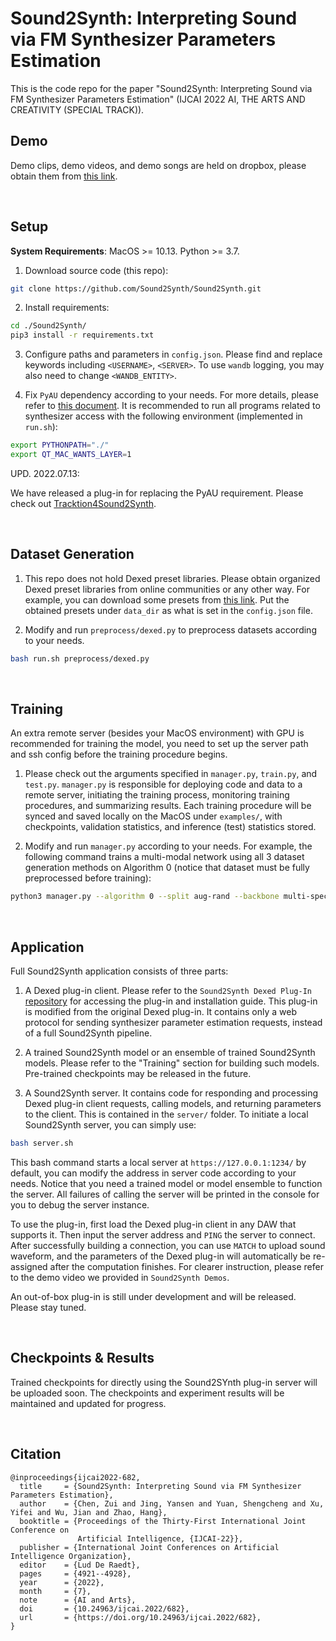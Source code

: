 # Sound2Synth: Interpreting Sound via FM Synthesizer Parameters Estimation

This is the code repo for the paper "Sound2Synth: Interpreting Sound via FM Synthesizer Parameters Estimation" (IJCAI 2022 AI, THE ARTS AND CREATIVITY (SPECIAL TRACK)).

## Demo

Demo clips, demo videos, and demo songs are held on dropbox, please obtain them from [this link](https://www.dropbox.com/sh/fs9fu0y6iw45u90/AACfievRzwBMoOmGU4zLxxDYa?dl=0).

<br/>

## Setup

**System Requirements**: MacOS >= 10.13. Python >= 3.7.

1. Download source code (this repo):
```bash
git clone https://github.com/Sound2Synth/Sound2Synth.git
```

2. Install requirements:
```bash
cd ./Sound2Synth/
pip3 install -r requirements.txt
```

3. Configure paths and parameters in `config.json`. Please find and replace keywords including `<USERNAME>`, `<SERVER>`. To use `wandb` logging, you may also need to change `<WANDB_ENTITY>`.

4. Fix `PyAU` dependency according to your needs. For more details, please refer to [this document](./PyAU/README.txt). It is recommended to run all programs related to synthesizer access with the following environment (implemented in `run.sh`):
```bash
export PYTHONPATH="./"
export QT_MAC_WANTS_LAYER=1
```

UPD. 2022.07.13:

We have released a plug-in for replacing the PyAU requirement. Please check out [Tracktion4Sound2Synth](https://github.com/Sound2Synth/Tracktion4Sound2Synth).

<br/>

## Dataset Generation

1. This repo does not hold Dexed preset libraries. Please obtain organized Dexed preset libraries from online communities or any other way. For example, you can download some presets from [this link](https://www.audiopluginguy.com/free-dexed-plus-tonnes-patches/). Put the obtained presets under `data_dir` as what is set in the `config.json` file.

2. Modify and run `preprocess/dexed.py` to preprocess datasets according to your needs.
```bash
bash run.sh preprocess/dexed.py
```

<br/>

## Training

An extra remote server (besides your MacOS environment) with GPU is recommended for training the model, you need to set up the server path and ssh config before the training procedure begins.

1. Please check out the arguments specified in `manager.py`, `train.py`, and `test.py`. `manager.py` is responsible for deploying code and data to a remote server, initiating the training process, monitoring training procedures, and summarizing results. Each training procedure will be synced and saved locally on the MacOS under `examples/`, with checkpoints, validation statistics, and inference (test) statistics stored.

2. Modify and run `manager.py` according to your needs. For example, the following command trains a multi-modal network using all 3 dataset generation methods on Algorithm $0$ (notice that dataset must be fully preprocessed before training):
```bash
python3 manager.py --algorithm 0 --split aug-rand --backbone multi-spec --add-to-ensemble --classifier parameter --back-sync --clear --cuda <YOUR_CUDA_DEVICES>
```

<br/>

## Application

Full Sound2Synth application consists of three parts:

1. A Dexed plug-in client. Please refer to the `Sound2Synth Dexed Plug-In` [repository](https://github.com/Sound2Synth/Sound2Synth-Plug-Ins/) for accessing the plug-in and installation guide. This plug-in is modified from the original Dexed plug-in. It contains only a web protocol for sending synthesizer parameter estimation requests, instead of a full Sound2Synth pipeline.

2. A trained Sound2Synth model or an ensemble of trained Sound2Synth models. Please refer to the "Training" section for building such models. Pre-trained checkpoints may be released in the future.

3. A Sound2Synth server. It contains code for responding and processing Dexed plug-in client requests, calling models, and returning parameters to the client. This is contained in the `server/` folder. To initiate a local Sound2Synth server, you can simply use:
```bash
bash server.sh
```

This bash command starts a local server at `https://127.0.0.1:1234/` by default, you can modify the address in server code according to your needs. Notice that you need a trained model or model ensemble to function the server. All failures of calling the server will be printed in the console for you to debug the server instance.

To use the plug-in, first load the Dexed plug-in client in any DAW that supports it. Then input the server address and `PING` the server to connect. After successfully building a connection, you can use `MATCH` to upload sound waveform, and the parameters of the Dexed plug-in will automatically be re-assigned after the computation finishes. For clearer instruction, please refer to the demo video we provided in `Sound2Synth Demos`.

An out-of-box plug-in is still under development and will be released. Please stay tuned.

<br/>

## Checkpoints & Results

Trained checkpoints for directly using the Sound2SYnth plug-in server will be uploaded soon. The checkpoints and experiment results will be maintained and updated for progress.

<br/>

## Citation

```
@inproceedings{ijcai2022-682,
  title     = {Sound2Synth: Interpreting Sound via FM Synthesizer Parameters Estimation},
  author    = {Chen, Zui and Jing, Yansen and Yuan, Shengcheng and Xu, Yifei and Wu, Jian and Zhao, Hang},
  booktitle = {Proceedings of the Thirty-First International Joint Conference on
               Artificial Intelligence, {IJCAI-22}},
  publisher = {International Joint Conferences on Artificial Intelligence Organization},
  editor    = {Lud De Raedt},
  pages     = {4921--4928},
  year      = {2022},
  month     = {7},
  note      = {AI and Arts},
  doi       = {10.24963/ijcai.2022/682},
  url       = {https://doi.org/10.24963/ijcai.2022/682},
}
```